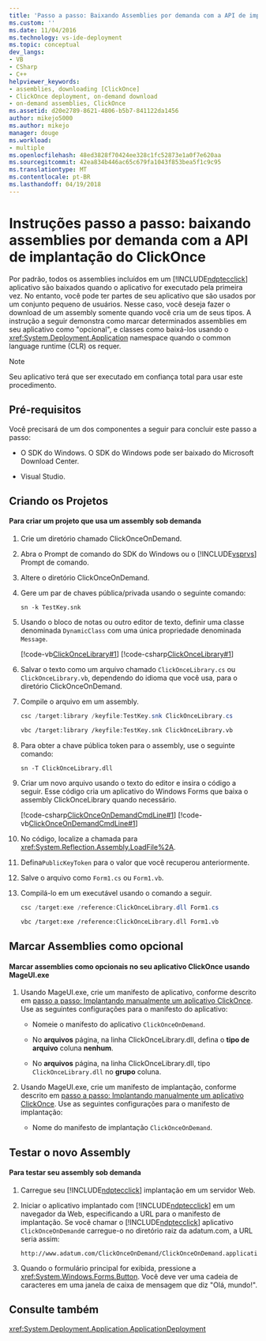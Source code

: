 ```yaml
---
title: 'Passo a passo: Baixando Assemblies por demanda com a API de implantação do ClickOnce | Microsoft Docs'
ms.custom: ''
ms.date: 11/04/2016
ms.technology: vs-ide-deployment
ms.topic: conceptual
dev_langs:
- VB
- CSharp
- C++
helpviewer_keywords:
- assemblies, downloading [ClickOnce]
- ClickOnce deployment, on-demand download
- on-demand assemblies, ClickOnce
ms.assetid: d20e2789-8621-4806-b5b7-841122da1456
author: mikejo5000
ms.author: mikejo
manager: douge
ms.workload:
- multiple
ms.openlocfilehash: 48ed3828f70424ee328c1fc52873e1a0f7e620aa
ms.sourcegitcommit: 42ea834b446ac65c679fa1043f853bea5f1c9c95
ms.translationtype: MT
ms.contentlocale: pt-BR
ms.lasthandoff: 04/19/2018
---
```

# <a name="walkthrough-downloading-assemblies-on-demand-with-the-clickonce-deployment-api"></a>Instruções passo a passo: baixando assemblies por demanda com a API de implantação do ClickOnce
Por padrão, todos os assemblies incluídos em um [!INCLUDE[ndptecclick](../deployment/includes/ndptecclick_md.md)] aplicativo são baixados quando o aplicativo for executado pela primeira vez. No entanto, você pode ter partes de seu aplicativo que são usados por um conjunto pequeno de usuários. Nesse caso, você deseja fazer o download de um assembly somente quando você cria um de seus tipos. A instrução a seguir demonstra como marcar determinados assemblies em seu aplicativo como "opcional", e classes como baixá-los usando o <xref:System.Deployment.Application> namespace quando o common language runtime (CLR) os requer.  
  
> [!NOTE]
>  Seu aplicativo terá que ser executado em confiança total para usar este procedimento.  
  
## <a name="prerequisites"></a>Pré-requisitos  
 Você precisará de um dos componentes a seguir para concluir este passo a passo:  
  
-   O SDK do Windows. O SDK do Windows pode ser baixado do Microsoft Download Center.  
  
-   Visual Studio.  
  
## <a name="creating-the-projects"></a>Criando os Projetos  
  
#### <a name="to-create-a-project-that-uses-an-on-demand-assembly"></a>Para criar um projeto que usa um assembly sob demanda  
  
1.  Crie um diretório chamado ClickOnceOnDemand.  
  
2.  Abra o Prompt de comando do SDK do Windows ou o [!INCLUDE[vsprvs](../code-quality/includes/vsprvs_md.md)] Prompt de comando.  
  
3.  Altere o diretório ClickOnceOnDemand.  
  
4.  Gere um par de chaves pública/privada usando o seguinte comando:  
  
    ```  
    sn -k TestKey.snk  
    ```  
  
5.  Usando o bloco de notas ou outro editor de texto, definir uma classe denominada `DynamicClass` com uma única propriedade denominada `Message`.  
  
     [!code-vb[ClickOnceLibrary#1](../deployment/codesnippet/VisualBasic/walkthrough-downloading-assemblies-on-demand-with-the-clickonce-deployment-api_1.vb)]
     [!code-csharp[ClickOnceLibrary#1](../deployment/codesnippet/CSharp/walkthrough-downloading-assemblies-on-demand-with-the-clickonce-deployment-api_1.cs)]  
  
6.  Salvar o texto como um arquivo chamado `ClickOnceLibrary.cs` ou `ClickOnceLibrary.vb`, dependendo do idioma que você usa, para o diretório ClickOnceOnDemand.  
  
7.  Compile o arquivo em um assembly.  
  
    ```csharp  
    csc /target:library /keyfile:TestKey.snk ClickOnceLibrary.cs  
    ```  
  
    ```vb  
    vbc /target:library /keyfile:TestKey.snk ClickOnceLibrary.vb  
    ```  
  
8.  Para obter a chave pública token para o assembly, use o seguinte comando:  
  
    ```  
    sn -T ClickOnceLibrary.dll  
    ```  
  
9. Criar um novo arquivo usando o texto do editor e insira o código a seguir. Esse código cria um aplicativo do Windows Forms que baixa o assembly ClickOnceLibrary quando necessário.  
  
     [!code-csharp[ClickOnceOnDemandCmdLine#1](../deployment/codesnippet/CSharp/walkthrough-downloading-assemblies-on-demand-with-the-clickonce-deployment-api_2.cs)]
     [!code-vb[ClickOnceOnDemandCmdLine#1](../deployment/codesnippet/VisualBasic/walkthrough-downloading-assemblies-on-demand-with-the-clickonce-deployment-api_2.vb)]  
  
10. No código, localize a chamada para <xref:System.Reflection.Assembly.LoadFile%2A>.  
  
11. Defina`PublicKeyToken` para o valor que você recuperou anteriormente.  
  
12. Salve o arquivo como `Form1.cs` ou `Form1.vb`.  
  
13. Compilá-lo em um executável usando o comando a seguir.  
  
    ```csharp  
    csc /target:exe /reference:ClickOnceLibrary.dll Form1.cs  
    ```  
  
    ```vb  
    vbc /target:exe /reference:ClickOnceLibrary.dll Form1.vb  
    ```  
  
## <a name="marking-assemblies-as-optional"></a>Marcar Assemblies como opcional  
  
#### <a name="to-mark-assemblies-as-optional-in-your-clickonce-application-by-using-mageuiexe"></a>Marcar assemblies como opcionais no seu aplicativo ClickOnce usando MageUI.exe  
  
1.  Usando MageUI.exe, crie um manifesto de aplicativo, conforme descrito em [passo a passo: Implantando manualmente um aplicativo ClickOnce](../deployment/walkthrough-manually-deploying-a-clickonce-application.md). Use as seguintes configurações para o manifesto do aplicativo:  
  
    -   Nomeie o manifesto do aplicativo `ClickOnceOnDemand`.  
  
    -   No **arquivos** página, na linha ClickOnceLibrary.dll, defina o **tipo de arquivo** coluna **nenhum**.  
  
    -   No **arquivos** página, na linha ClickOnceLibrary.dll, tipo `ClickOnceLibrary.dll` no **grupo** coluna.  
  
2.  Usando MageUI.exe, crie um manifesto de implantação, conforme descrito em [passo a passo: Implantando manualmente um aplicativo ClickOnce](../deployment/walkthrough-manually-deploying-a-clickonce-application.md). Use as seguintes configurações para o manifesto de implantação:  
  
    -   Nome do manifesto de implantação `ClickOnceOnDemand`.  
  
## <a name="testing-the-new-assembly"></a>Testar o novo Assembly  
  
#### <a name="to-test-your-on-demand-assembly"></a>Para testar seu assembly sob demanda  
  
1.  Carregue seu [!INCLUDE[ndptecclick](../deployment/includes/ndptecclick_md.md)] implantação em um servidor Web.  
  
2.  Iniciar o aplicativo implantado com [!INCLUDE[ndptecclick](../deployment/includes/ndptecclick_md.md)] em um navegador da Web, especificando a URL para o manifesto de implantação. Se você chamar o [!INCLUDE[ndptecclick](../deployment/includes/ndptecclick_md.md)] aplicativo `ClickOnceOnDemand`e carregue-o no diretório raiz da adatum.com, a URL seria assim:  
  
    ```  
    http://www.adatum.com/ClickOnceOnDemand/ClickOnceOnDemand.application  
    ```  
  
3.  Quando o formulário principal for exibida, pressione a <xref:System.Windows.Forms.Button>. Você deve ver uma cadeia de caracteres em uma janela de caixa de mensagem que diz "Olá, mundo!".  
  
## <a name="see-also"></a>Consulte também  
 <xref:System.Deployment.Application.ApplicationDeployment>